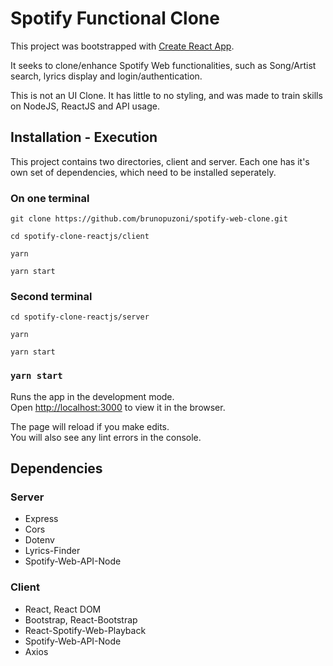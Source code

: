 # Spotify Functional Clone

This project was bootstrapped with [Create React App](https://github.com/facebook/create-react-app).

It seeks to clone/enhance Spotify Web functionalities, such as Song/Artist search, lyrics display and login/authentication.

This is not an UI Clone. It has little to no styling, and was made to train skills on NodeJS, ReactJS and API usage.

## Installation - Execution

This project contains two directories, client and server. Each one has it's own set of dependencies, which need to be installed seperately.

### On one terminal

```
git clone https://github.com/brunopuzoni/spotify-web-clone.git

cd spotify-clone-reactjs/client

yarn

yarn start
```

### Second terminal

```
cd spotify-clone-reactjs/server

yarn

yarn start
```

### `yarn start`

Runs the app in the development mode.\
Open [http://localhost:3000](http://localhost:3000) to view it in the browser.

The page will reload if you make edits.\
You will also see any lint errors in the console.

## Dependencies

### Server

- Express
- Cors
- Dotenv
- Lyrics-Finder
- Spotify-Web-API-Node

### Client

- React, React DOM
- Bootstrap, React-Bootstrap
- React-Spotify-Web-Playback
- Spotify-Web-API-Node
- Axios
